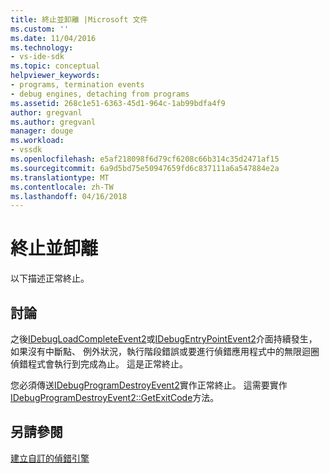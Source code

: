 ```yaml
---
title: 終止並卸離 |Microsoft 文件
ms.custom: ''
ms.date: 11/04/2016
ms.technology:
- vs-ide-sdk
ms.topic: conceptual
helpviewer_keywords:
- programs, termination events
- debug engines, detaching from programs
ms.assetid: 268c1e51-6363-45d1-964c-1ab99bdfa4f9
author: gregvanl
ms.author: gregvanl
manager: douge
ms.workload:
- vssdk
ms.openlocfilehash: e5af218098f6d79cf6208c66b314c35d2471af15
ms.sourcegitcommit: 6a9d5bd75e50947659fd6c837111a6a547884e2a
ms.translationtype: MT
ms.contentlocale: zh-TW
ms.lasthandoff: 04/16/2018
---
```

# <a name="termination-and-detaching"></a>終止並卸離
以下描述正常終止。  
  
## <a name="discussion"></a>討論  
 之後[IDebugLoadCompleteEvent2](../../extensibility/debugger/reference/idebugloadcompleteevent2.md)或[IDebugEntryPointEvent2](../../extensibility/debugger/reference/idebugentrypointevent2.md)介面持續發生，如果沒有中斷點、 例外狀況，執行階段錯誤或要進行偵錯應用程式中的無限迴圈偵錯程式會執行到完成為止。 這是正常終止。  
  
 您必須傳送[IDebugProgramDestroyEvent2](../../extensibility/debugger/reference/idebugprogramdestroyevent2.md)實作正常終止。 這需要實作[IDebugProgramDestroyEvent2::GetExitCode](../../extensibility/debugger/reference/idebugprogramdestroyevent2-getexitcode.md)方法。  
  
## <a name="see-also"></a>另請參閱  
 [建立自訂的偵錯引擎](../../extensibility/debugger/creating-a-custom-debug-engine.md)